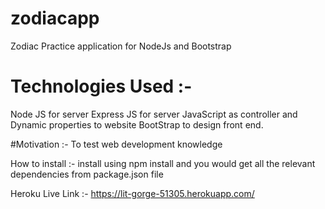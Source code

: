 # zodiacapp
Zodiac Practice application for NodeJs and Bootstrap 

# Technologies Used :-
Node JS for server
Express JS for server
JavaScript as controller and Dynamic properties to website
BootStrap to design front end.

#Motivation :-
To test web development knowledge

How to install :-
install using npm install and you would get all the relevant dependencies from package.json file

Heroku Live Link :- https://lit-gorge-51305.herokuapp.com/
